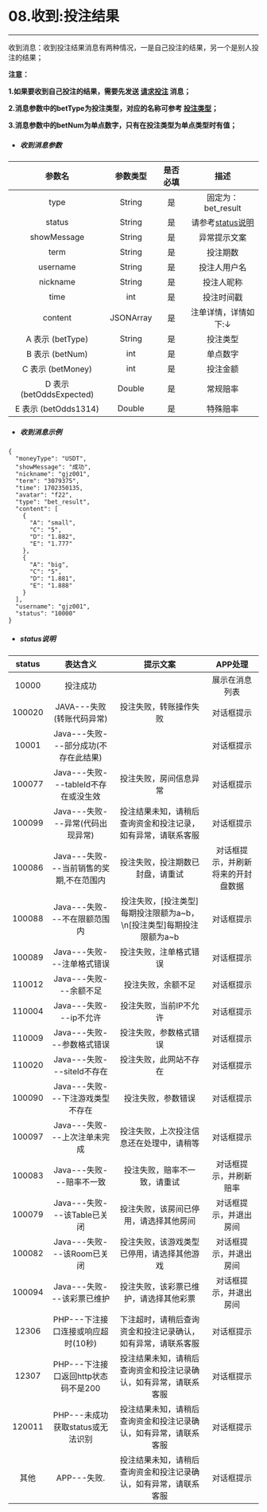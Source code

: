 # 08.收到:投注结果

---

收到消息：收到投注结果消息有两种情况，一是自己投注的结果，另一个是别人投注的结果；

**注意：**

**1.如果要收到自己投注的结果，需要先发送 **[**请求投注**](/ws/07..md)** 消息；**

**2.消息参数中的betType为投注类型，对应的名称可参考 **[**投注类型**](/logic/18tzlx.md)**；**

**3.消息参数中的betNum为单点数字，只有在投注类型为单点类型时有值；**

* ##### 收到消息**参数**

| 参数名 | 参数类型 | 是否必填 | 描述 |
| :---: | :---: | :---: | :---: |
| type | String | 是 | 固定为：bet\_result |
| status | String | 是 | 请参考[status说明](#status说明) |
| showMessage | String | 是 | 异常提示文案 |
| term | String | 是 | 投注期数 |
| username | String | 是 | 投注人用户名 |
| nickname | String | 是 | 投注人昵称 |
| time | int | 是 | 投注时间戳 |
| content | JSONArray | 是 | 注单详情，详情如下:↓ |
| A 表示 \(betType\) | String | 是 | 投注类型 |
| B 表示 \(betNum\) | int | 是 | 单点数字 |
| C 表示 \(betMoney\) | int | 是 | 投注金额 |
| D 表示 \(betOddsExpected\) | Double | 是 | 常规赔率 |
| E 表示 \(betOdds1314\) | Double | 是 | 特殊赔率 |

* ##### 收到消息**示例**

```
{
  "moneyType": "USDT",
  "showMessage": "成功",
  "nickname": "gjz001",
  "term": "3079375",
  "time": 1702350135,
  "avatar": "f22",
  "type": "bet_result",
  "content": [
    {
      "A": "small",
      "C": "5",
      "D": "1.882",
      "E": "1.777"
    },
    {
      "A": "big",
      "C": "5",
      "D": "1.881",
      "E": "1.888"
    }
  ],
  "username": "gjz001",
  "status": "10000"
}
```

* ##### status说明

| status | 表达含义 | 提示文案 | APP处理 |
| :---: | :---: | :---: | :---: |
| 10000 | 投注成功 |  | 展示在消息列表 |
| 100020 | JAVA---失败\(转账代码异常\) | 投注失败，转账操作失败 | 对话框提示 |
| 10001 | Java---失败---部分成功\(不存在此结果\) |  | 对话框提示 |
| 100077 | Java---失败---tableId不存在或没生效 | 投注失败，房间信息异常 | 对话框提示 |
| 100099 | Java---失败---异常\(代码出现异常\) | 投注结果未知，请稍后查询资金和投注记录，如有异常，请联系客服 | 对话框提示 |
| 100086 | Java---失败---当前销售的奖期,不在范围内 | 投注失败，投注期数已封盘，请重试 | 对话框提示，并刷新将来的开封盘数据 |
| 100088 | Java---失败---不在限额范围内 | 投注失败，\[投注类型\]每期投注限额为a~b，\n\[投注类型\]每期投注限额为a~b | 对话框提示 |
| 100089 | Java---失败---注单格式错误 | 投注失败，注单格式错误 | 对话框提示 |
| 110012 | Java---失败---余额不足 | 投注失败，余额不足 | 对话框提示 |
| 110004 | Java---失败---ip不允许 | 投注失败，当前IP不允许 | 对话框提示 |
| 110009 | Java---失败---参数格式错误 | 投注失败，参数格式错误 | 对话框提示 |
| 110020 | Java---失败---siteId不存在 | 投注失败，此网站不存在 | 对话框提示 |
| 100090 | Java---失败---下注游戏类型不存在 | 投注失败，参数错误 | 对话框提示 |
| 100097 | Java---失败---上次注单未完成 | 投注失败，上次投注信息还在处理中，请稍等 | 对话框提示 |
| 100083 | Java---失败---赔率不一致 | 投注失败，赔率不一致，请重试 | 对话框提示，并刷新赔率 |
| 100079 | Java---失败---该Table已关闭 | 投注失败，该房间已停用，请选择其他房间 | 对话框提示，并退出房间 |
| 100082 | Java---失败---该Room已关闭 | 投注失败，该游戏类型已停用，请选择其他游戏 | 对话框提示，并退出房间 |
| 100094 | Java---失败---该彩票已维护 | 投注失败，该彩票已维护，请选择其他彩票 | 对话框提示，并退出房间 |
| 12306 | PHP---下注接口连接或响应超时\(10秒\) | 下注超时，请稍后查询资金和投注记录确认，如有异常，请联系客服 | 对话框提示 |
| 12307 | PHP---下注接口返回http状态码不是200 | 投注结果未知，请稍后查询资金和投注记录确认，如有异常，请联系客服 | 对话框提示 |
| 120011 | PHP---未成功获取status或无法识别 | 投注结果未知，请稍后查询资金和投注记录确认，如有异常，请联系客服 | 对话框提示 |
| 其他 | APP---失败. | 投注结果未知，请稍后查询资金和投注记录确认，如有异常，请联系客服 | 对话框提示 |



